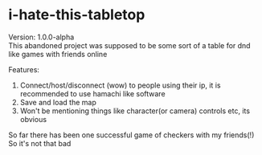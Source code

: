 # i-hate-this-tabletop
 
Version: 1.0.0-alpha<br>
This abandoned project was supposed to be some sort of a table for dnd like games with friends online

Features:
1. Connect/host/disconnect (wow) to people using their ip, it is recommended to use hamachi like software
2. Save and load the map
3. Won't be mentioning things like character(or camera) controls etc, its obvious

So far there has been one successful game of checkers with my friends(!) So it's not that bad

